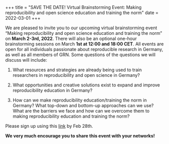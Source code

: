 +++
title = "SAVE THE DATE! Virtual Brainstorming Event: Making reproducibility and open science education and training the norm"
date = 2022-03-01
+++

We are pleased to invite you to our upcoming virtual brainstorming event “Making reproducibility and open science education and training the norm” on **March 2-3rd, 2022**. There will also be an optional one-hour brainstorming sessions on March **1st at 12:00 and 18:00 CET**. All events are open for all individuals passionate about reproducible research in Germany, as well as all members of GRN. Some questions of the questions we will discuss will include:


1. What resources and strategies are already being used to train researchers in reproducibility and open science in Germany?

2. What opportunities and creative solutions exist to expand and improve reproducibility education in Germany?

3. How can we make reproducibility education/training the norm in Germany? What top-down and bottom-up approaches can we use? What are the barriers we face and how can we overcome them to making reproducibility education and training the norm?

 
Please sign up using this [link](https://www.bihealth.org/en/translation/innovation-enabler/quest-center/events/making-reproducibility-and-open-science-education-and-training-the-norm-a-virtual-brainstorming-event) by Feb 28th.
 
**We very much encourage you to share this event with your networks!**
